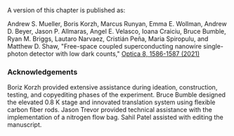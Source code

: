 A version of this chapter is published as:

Andrew S. Mueller, Boris Korzh, Marcus Runyan, Emma E. Wollman, Andrew D. Beyer, Jason P. Allmaras, Angel E. Velasco, Ioana Craiciu, Bruce Bumble, Ryan M. Briggs, Lautaro Narvaez, Cristián Peña, Maria Spiropulu, and Matthew D. Shaw, "Free-space coupled superconducting nanowire single-photon detector with low dark counts," [Optica 8, 1586-1587 (2021)](https://opg.optica.org/optica/fulltext.cfm?uri=optica-8-12-1586&id=465726)


### Acknowledgements
Boriz Korzh provided extensive assistance during ideation, construction, testing, and copyediting phases of the experiment. Bruce Bumble designed the elevated 0.8 K stage and innovated translation system using flexible carbon fiber rods. Jason Trevor provided technical assistance with the implementation of a nitrogen flow bag. Sahil Patel assisted with editing the manuscript. 